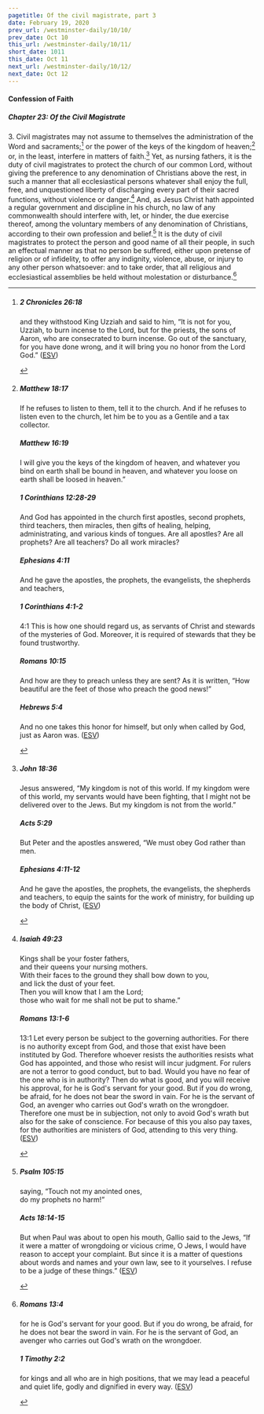 ```yaml
---
pagetitle: Of the civil magistrate, part 3
date: February 19, 2020
prev_url: /westminster-daily/10/10/
prev_date: Oct 10
this_url: /westminster-daily/10/11/
short_date: 1011
this_date: Oct 11
next_url: /westminster-daily/10/12/
next_date: Oct 12
---
```


#### Confession of Faith

##### Chapter 23: Of the Civil Magistrate

3\. Civil magistrates may not assume to themselves the administration of the Word and sacraments;[^fnref:wcf1] or the power of the keys of the kingdom of heaven;[^fnref:wcf2] or, in the least, interfere in matters of faith.[^fnref:wcf3] Yet, as nursing fathers, it is the duty of civil magistrates to protect the church of our common Lord, without giving the preference to any denomination of Christians above the rest, in such a manner that all ecclesiastical persons whatever shall enjoy the full, free, and unquestioned liberty of discharging every part of their sacred functions, without violence or danger.[^fnref:wcf4] And, as Jesus Christ hath appointed a regular government and discipline in his church, no law of any commonwealth should interfere with, let, or hinder, the due exercise thereof, among the voluntary members of any denomination of Christians, according to their own profession and belief.[^fnref:wcf5] It is the duty of civil magistrates to protect the person and good name of all their people, in such an effectual manner as that no person be suffered, either upon pretense of religion or of infidelity, to offer any indignity, violence, abuse, or injury to any other person whatsoever: and to take order, that all religious and ecclesiastical assemblies be held without molestation or disturbance.[^fnref:wcf6]

[^fnref:wcf1]: <div class="esv"><h5>2 Chronicles 26:18</h5> <div class="esv-text"><p id="p14026018.01-1">and they withstood King Uzziah and said to him, &#8220;It is not for you, Uzziah, to burn incense to the <span class="small-caps">Lord</span>, but for the priests, the sons of Aaron, who are consecrated to burn incense. Go out of the sanctuary, for you have done wrong, and it will bring you no honor from the <span class="small-caps">Lord</span> God.&#8221;  (<a href="http://www.esv.org" class="copyright">ESV</a>)</p> </div> </div>

[^fnref:wcf2]: <div class="esv"><h5>Matthew 18:17</h5> <div class="esv-text"><p id="p40018017.01-1"><span class="woc">If he refuses to listen to them, tell it to the church. And if he refuses to listen even to the church, let him be to you as a Gentile and a tax collector.</span></p> </div><h5>Matthew 16:19</h5> <div class="esv-text"><p id="p40016019.01-2"><span class="woc">I will give you the keys of the kingdom of heaven, and whatever you bind on earth shall be bound in heaven, and whatever you loose on earth shall be loosed in heaven.&#8221;</span></p> </div><h5>1 Corinthians 12:28-29</h5> <div class="esv-text"><p id="p46012028.01-3">And God has appointed in the church first apostles, second prophets, third teachers, then miracles, then gifts of healing, helping, administrating, and various kinds of tongues. Are all apostles? Are all prophets? Are all teachers? Do all work miracles?</p> </div><h5>Ephesians 4:11</h5> <div class="esv-text"><p id="p49004011.01-4">And he gave the apostles, the prophets, the evangelists, the shepherds and teachers,</p> </div><h5>1 Corinthians 4:1-2</h5> <div class="esv-text"> <p id="p46004001.05-5"><span class="chapter-num" id="v46004001-5">4:1&nbsp;</span>This is how one should regard us, as servants of Christ and stewards of the mysteries of God. Moreover, it is required of stewards that they be found trustworthy.</p> </div><h5>Romans 10:15</h5> <div class="esv-text"><p id="p45010015.01-6">And how are they to preach unless they are sent? As it is written, &#8220;How beautiful are the feet of those who preach the good news!&#8221;</p> </div><h5>Hebrews 5:4</h5> <div class="esv-text"><p id="p58005004.01-7">And no one takes this honor for himself, but only when called by God, just as Aaron was.  (<a href="http://www.esv.org" class="copyright">ESV</a>)</p> </div> </div>

[^fnref:wcf3]: <div class="esv"><h5>John 18:36</h5> <div class="esv-text"><p id="p43018036.01-1">Jesus answered, <span class="woc">&#8220;My kingdom is not of this world. If my kingdom were of this world, my servants would have been fighting, that I might not be delivered over to the Jews. But my kingdom is not from the world.&#8221;</span></p> </div><h5>Acts 5:29</h5> <div class="esv-text"><p id="p44005029.01-2">But Peter and the apostles answered, &#8220;We must obey God rather than men.</p> </div><h5>Ephesians 4:11-12</h5> <div class="esv-text"><p id="p49004011.01-3">And he gave the apostles, the prophets, the evangelists, the shepherds and teachers, to equip the saints for the work of ministry, for building up the body of Christ,  (<a href="http://www.esv.org" class="copyright">ESV</a>)</p> </div> </div>

[^fnref:wcf4]: <div class="esv"><h5>Isaiah 49:23</h5> <div class="esv-text"><div class="block-indent"> <p class="line-group" id="p23049023.01-1">Kings shall be your foster fathers,<br /> <span class="indent"></span>and their queens your nursing mothers.<br /> With their faces to the ground they shall bow down to you,<br /> <span class="indent"></span>and lick the dust of your feet.<br /> Then you will know that I am the <span class="small-caps">Lord</span>;<br /> <span class="indent"></span>those who wait for me shall not be put to shame.&#8221;</p> </div> </div><h5>Romans 13:1-6</h5> <div class="esv-text"> <p id="p45013001.05-2"><span class="chapter-num" id="v45013001-2">13:1&nbsp;</span>Let every person be subject to the governing authorities. For there is no authority except from God, and those that exist have been instituted by God. Therefore whoever resists the authorities resists what God has appointed, and those who resist will incur judgment. For rulers are not a terror to good conduct, but to bad. Would you have no fear of the one who is in authority? Then do what is good, and you will receive his approval, for he is God's servant for your good. But if you do wrong, be afraid, for he does not bear the sword in vain. For he is the servant of God, an avenger who carries out God's wrath on the wrongdoer. Therefore one must be in subjection, not only to avoid God's wrath but also for the sake of conscience. For because of this you also pay taxes, for the authorities are ministers of God, attending to this very thing.  (<a href="http://www.esv.org" class="copyright">ESV</a>)</p> </div> </div>

[^fnref:wcf5]: <div class="esv"><h5>Psalm 105:15</h5> <div class="esv-text"><div class="block-indent"> <p class="line-group" id="p19105015.01-1">saying, &#8220;Touch not my anointed ones,<br /> <span class="indent"></span>do my prophets no harm!&#8221;</p> </div> </div><h5>Acts 18:14-15</h5> <div class="esv-text"><p id="p44018014.01-2">But when Paul was about to open his mouth, Gallio said to the Jews, &#8220;If it were a matter of wrongdoing or vicious crime, O Jews, I would have reason to accept your complaint. But since it is a matter of questions about words and names and your own law, see to it yourselves. I refuse to be a judge of these things.&#8221;  (<a href="http://www.esv.org" class="copyright">ESV</a>)</p> </div> </div>

[^fnref:wcf6]: <div class="esv"><h5>Romans 13:4</h5> <div class="esv-text"><p id="p45013004.01-1">for he is God's servant for your good. But if you do wrong, be afraid, for he does not bear the sword in vain. For he is the servant of God, an avenger who carries out God's wrath on the wrongdoer.</p> </div><h5>1 Timothy 2:2</h5> <div class="esv-text"><p id="p54002002.01-2">for kings and all who are in high positions, that we may lead a peaceful and quiet life, godly and dignified in every way.  (<a href="http://www.esv.org" class="copyright">ESV</a>)</p> </div> </div>

